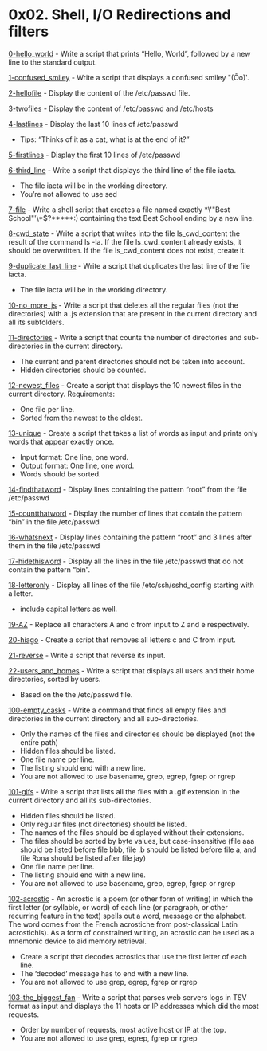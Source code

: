 # 0x02. Shell, I/O Redirections and filters
[0-hello_world]() - Write a script that prints “Hello, World”, followed by a new line to the standard output.

[1-confused_smiley]() - Write a script that displays a confused smiley "(Ôo)'.

[2-hellofile]() - Display the content of the /etc/passwd file.

[3-twofiles]() - Display the content of /etc/passwd and /etc/hosts

[4-lastlines]() - Display the last 10 lines of /etc/passwd
- Tips: “Thinks of it as a cat, what is at the end of it?”

[5-firstlines]() - Display the first 10 lines of /etc/passwd

[6-third_line]() - Write a script that displays the third line of the file iacta.
- The file iacta will be in the working directory.
- You’re not allowed to use sed

[7-file]() - Write a shell script that creates a file named exactly \*\\'"Best School"\'\\*$\?\*\*\*\*\*:) containing the text Best School ending by a new line.

[8-cwd_state]() - Write a script that writes into the file ls_cwd_content the result of the command ls -la. If the file ls_cwd_content already exists, it should be overwritten. If the file ls_cwd_content does not exist, create it.

[9-duplicate_last_line]() - Write a script that duplicates the last line of the file iacta.
- The file iacta will be in the working directory.

[10-no_more_js]() - Write a script that deletes all the regular files (not the directories) with a .js extension that are present in the current directory and all its subfolders.

[11-directories]() - Write a script that counts the number of directories and sub-directories in the current directory.
- The current and parent directories should not be taken into account.
- Hidden directories should be counted.

[12-newest_files]() - Create a script that displays the 10 newest files in the current directory.
Requirements:
- One file per line.
- Sorted from the newest to the oldest.

[13-unique]() - Create a script that takes a list of words as input and prints only words that appear exactly once.
- Input format: One line, one word.
- Output format: One line, one word.
- Words should be sorted.

[14-findthatword]() - Display lines containing the pattern “root” from the file /etc/passwd

[15-countthatword]() - Display the number of lines that contain the pattern “bin” in the file /etc/passwd

[16-whatsnext]() - Display lines containing the pattern “root” and 3 lines after them in the file /etc/passwd

[17-hidethisword]() - Display all the lines in the file /etc/passwd that do not contain the pattern “bin”.

[18-letteronly]() - Display all lines of the file /etc/ssh/sshd_config starting with a letter.
- include capital letters as well.

[19-AZ]() - Replace all characters A and c from input to Z and e respectively.

[20-hiago]() - Create a script that removes all letters c and C from input.

[21-reverse]() - Write a script that reverse its input.

[22-users_and_homes]() - Write a script that displays all users and their home directories, sorted by users.
- Based on the the /etc/passwd file.

[100-empty_casks]() - Write a command that finds all empty files and directories in the current directory and all sub-directories.
- Only the names of the files and directories should be displayed (not the entire path)
- Hidden files should be listed.
- One file name per line.
- The listing should end with a new line.
- You are not allowed to use basename, grep, egrep, fgrep or rgrep

[101-gifs]() - Write a script that lists all the files with a .gif extension in the current directory and all its sub-directories.
- Hidden files should be listed.
- Only regular files (not directories) should be listed.
- The names of the files should be displayed without their extensions.
- The files should be sorted by byte values, but case-insensitive (file aaa should be listed before file bbb, file .b should be listed before file a, and file Rona should be listed after file jay)
- One file name per line.
- The listing should end with a new line.
- You are not allowed to use basename, grep, egrep, fgrep or rgrep

[102-acrostic]() - An acrostic is a poem (or other form of writing) in which the first letter (or syllable, or word) of each line (or paragraph, or other recurring feature in the text) spells out a word, message or the alphabet. The word comes from the French acrostiche from post-classical Latin acrostichis). As a form of constrained writing, an acrostic can be used as a mnemonic device to aid memory retrieval.
- Create a script that decodes acrostics that use the first letter of each line.
- The ‘decoded’ message has to end with a new line.
- You are not allowed to use grep, egrep, fgrep or rgrep

[103-the_biggest_fan]() - Write a script that parses web servers logs in TSV format as input and displays the 11 hosts or IP addresses which did the most requests.
- Order by number of requests, most active host or IP at the top.
- You are not allowed to use grep, egrep, fgrep or rgrep

